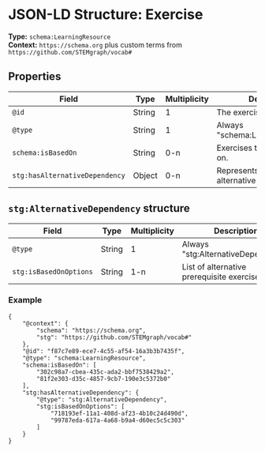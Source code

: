 # JSON-LD Structure: Exercise

**Type:** `schema:LearningResource`  
**Context:** `https://schema.org` plus custom terms from `https://github.com/STEMgraph/vocab#`

## Properties

| Field | Type | Multiplicity | Description |
|-------|------|--------------|-------------|
| `@id` | String | 1 | The exercise's UUID. |
| `@type` | String | 1 | Always "schema:LearningResource". |
| `schema:isBasedOn` | String | 0-n | Exercises this one is based on. |
| `stg:hasAlternativeDependency` | Object | 0-n | Represents a set of alternative prerequisites. |

## `stg:AlternativeDependency` structure

| Field | Type | Multiplicity | Description |
|-------|------|--------------|-------------|
| `@type` | String | 1 | Always "stg:AlternativeDependency" |
| `stg:isBasedOnOptions` | String | 1-n | List of alternative prerequisite exercises. |

### Example

```jsonld
{
    "@context": {
        "schema": "https://schema.org",
        "stg": "https://github.com/STEMgraph/vocab#"
    },
    "@id": "f87c7e89-ece7-4c55-af54-16a3b3b7435f",
    "@type": "schema:LearningResource",
    "schema:isBasedOn": [
        "302c98a7-cbea-435c-ada2-bbf7538429a2",
        "81f2e303-d35c-4857-9cb7-190e3c5372b0"
    ],
    "stg:hasAlternativeDependency": {
        "@type": "stg:AlternativeDependency",
        "stg:isBasedOnOptions": [
            "718193ef-11a1-408d-af23-4b10c24d490d",
            "99787eda-617a-4a68-b9a4-d60ec5c5c303"
        ]
    }
}
